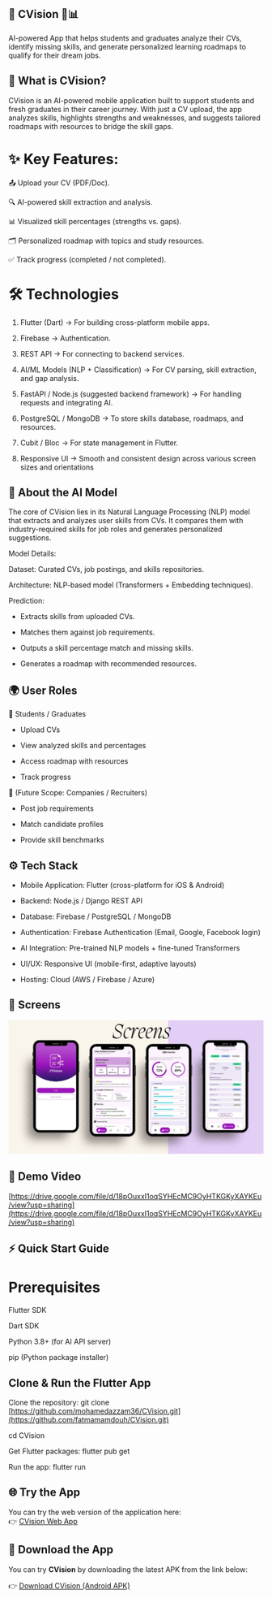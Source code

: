 ## 📄 CVision 🤖📊

AI-powered App that helps students and graduates analyze their CVs, identify missing skills, and generate personalized learning roadmaps to qualify for their dream jobs.

## 📱 What is CVision?

CVision is an AI-powered mobile application built to support students and fresh graduates in their career journey. With just a CV upload, the app analyzes skills, highlights strengths and weaknesses, and suggests tailored roadmaps with resources to bridge the skill gaps.

# ✨ Key Features:

📤 Upload your CV (PDF/Doc).

🔍 AI-powered skill extraction and analysis.

📊 Visualized skill percentages (strengths vs. gaps).

🗂️ Personalized roadmap with topics and study resources.

✅ Track progress (completed / not completed).

# 🛠️ Technologies 

1. Flutter (Dart) → For building cross-platform mobile apps.

2. Firebase → Authentication.

3. REST API → For connecting to backend services.

4. AI/ML Models (NLP + Classification) → For CV parsing, skill extraction, and gap analysis.

5. FastAPI / Node.js (suggested backend framework) → For handling requests and integrating AI.

6. PostgreSQL / MongoDB → To store skills database, roadmaps, and resources.

7. Cubit / Bloc → For state management in Flutter.

8. Responsive UI → Smooth and consistent design across various screen sizes and orientations

## 🧠 About the AI Model

The core of CVision lies in its Natural Language Processing (NLP) model that extracts and analyzes user skills from CVs.
It compares them with industry-required skills for job roles and generates personalized suggestions.

Model Details:

Dataset: Curated CVs, job postings, and skills repositories.

Architecture: NLP-based model (Transformers + Embedding techniques).

Prediction:

- Extracts skills from uploaded CVs.

- Matches them against job requirements.

- Outputs a skill percentage match and missing skills.

- Generates a roadmap with recommended resources.

## 🌍 User Roles

👤 Students / Graduates

- Upload CVs

- View analyzed skills and percentages

- Access roadmap with resources

- Track progress

🏢 (Future Scope: Companies / Recruiters)

- Post job requirements

- Match candidate profiles

- Provide skill benchmarks

## ⚙️ Tech Stack

- Mobile Application: Flutter (cross-platform for iOS & Android)

- Backend: Node.js / Django REST API

- Database: Firebase / PostgreSQL / MongoDB

- Authentication: Firebase Authentication (Email, Google, Facebook login)

- AI Integration: Pre-trained NLP models + fine-tuned Transformers

- UI/UX: Responsive UI (mobile-first, adaptive layouts)

- Hosting: Cloud (AWS / Firebase / Azure)

## 📸 Screens

![CVision Demo](./assets/images/cvision_demo.JPG)

## 🎥 Demo Video

[https://drive.google.com/file/d/18pOuxxI1oqSYHEcMC9OyHTKGKyXAYKEu/view?usp=sharing](https://drive.google.com/file/d/18pOuxxI1oqSYHEcMC9OyHTKGKyXAYKEu/view?usp=sharing)

## ⚡ Quick Start Guide

# Prerequisites

Flutter SDK

Dart SDK

Python 3.8+ (for AI API server)

pip (Python package installer)

## Clone & Run the Flutter App
Clone the repository:
git clone [https://github.com/mohamedazzam36/CVision.git](https://github.com/fatmamamdouh/CVision.git)

cd CVision

Get Flutter packages:
flutter pub get

Run the app:
flutter run

## 🌐 Try the App

You can try the web version of the application here:  
👉 [CVision Web App](http://cvision-app.netlify.app/)

## 📲 Download the App  
You can try **CVision** by downloading the latest APK from the link below:  

👉 [Download CVision (Android APK)](https://drive.google.com/file/d/1bASkEswEHo8AIJV13swj0AHEwmDLf7c-/view?usp=sharing)
